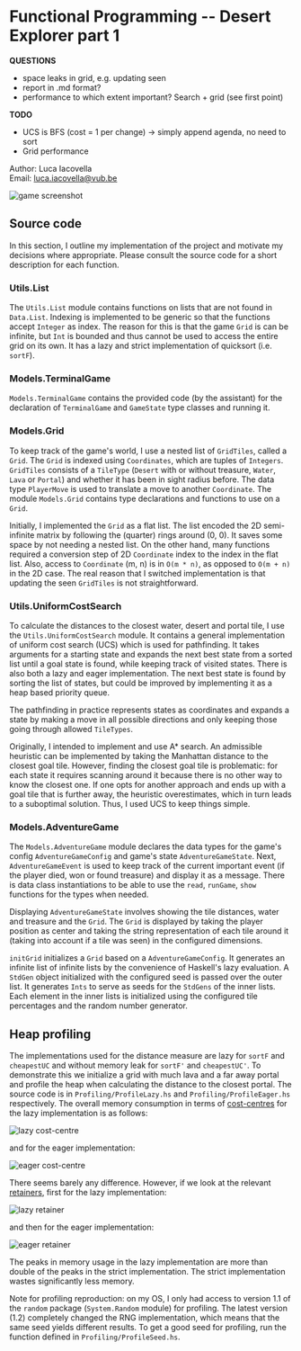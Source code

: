 # Functional Programming -- Desert Explorer part 1

**QUESTIONS**
- space leaks in grid, e.g. updating seen
- report in .md format?
- performance to which extent important? Search + grid (see first point)

**TODO**
- UCS is BFS (cost = 1 per change) -> simply append agenda, no need to sort
- Grid performance

Author: Luca Iacovella  
Email: [luca.iacovella@vub.be](mailto:luca.iacovella@vub.be)

![game screenshot](img/screenshot.png)

## Source code
In this section, I outline my implementation of the project and motivate my decisions where appropriate. Please consult the source code for a short description for each function.

### Utils.List
The `Utils.List` module contains functions on lists that are not found in `Data.List`. Indexing is implemented to be generic so that the functions accept `Integer` as index. The reason for this is that the game `Grid` is can be infinite, but `Int` is bounded and thus cannot be used to access the entire grid on its own. It has a lazy and strict implementation of quicksort (i.e. `sortF`).

### Models.TerminalGame
`Models.TerminalGame` contains the provided code (by the assistant) for the declaration of `TerminalGame` and `GameState` type classes and running it.

### Models.Grid
To keep track of the game's world, I use a nested list of `GridTiles`, called a `Grid`. The `Grid` is indexed using `Coordinates`, which are tuples of `Integers`. `GridTiles` consists of a `TileType` (`Desert` with or without treasure, `Water`, `Lava` or `Portal`) and whether it has been in sight radius before. The data type `PlayerMove` is used to translate a move to another `Coordinate`. The module `Models.Grid` contains type declarations and functions to use on a `Grid`.

Initially, I implemented the `Grid` as a flat list. The list encoded the 2D semi-infinite matrix by following the (quarter) rings around (0, 0). It saves some space by not needing a nested list. On the other hand, many functions required a conversion step of 2D `Coordinate` index to the index in the flat list. Also, access to `Coordinate` (m, n) is in `O(m * n)`, as opposed to `O(m + n)` in the 2D case. The real reason that I switched implementation is that updating the seen `GridTiles` is not straightforward.

### Utils.UniformCostSearch
To calculate the distances to the closest water, desert and portal tile, I use the `Utils.UniformCostSearch` module. It contains a general implementation of uniform cost search (UCS) which is used for pathfinding. It takes arguments for a starting state and expands the next best state from a sorted list until a goal state is found, while keeping track of visited states. There is also both a lazy and eager implementation. The next best state is found by sorting the list of states, but could be improved by implementing it as a heap based priority queue. 

The pathfinding in practice represents states as coordinates and expands a state by making a move in all possible directions and only keeping those going through allowed `TileTypes`.

Originally, I intended to implement and use A* search. An admissible heuristic can be implemented by taking the Manhattan distance to the closest goal tile. However, finding the closest goal tile is problematic: for each state it requires scanning around it because there is no other way to know the closest one. If one opts for another approach and ends up with a goal tile that is further away, the heuristic overestimates, which in turn leads to a suboptimal solution. Thus, I used UCS to keep things simple.

### Models.AdventureGame
The `Models.AdventureGame` module declares the data types for the game's config `AdventureGameConfig` and game's state `AdventureGameState`. Next, `AdventureGameEvent` is used to keep track of the current important event (if the player died, won or found treasure) and display it as a message. There is data class instantiations to be able to use the `read`, `runGame`, `show` functions for the types when needed. 

Displaying `AdventureGameState` involves showing the tile distances, water and treasure and the `Grid`. The `Grid` is displayed by taking the player position as center and taking the string representation of each tile around it (taking into account if a tile was seen) in the configured dimensions.

`initGrid` initializes a `Grid` based on a `AdventureGameConfig`. It generates an infinite list of infinite lists by the convenience of Haskell's lazy evaluation. A `StdGen` object initialized with the configured seed is passed over the outer list. It generates `Ints` to serve as seeds for the `StdGens` of the inner lists. Each element in the inner lists is initialized using the configured tile percentages and the random number generator.

## Heap profiling
The implementations used for the distance measure are lazy for `sortF` and `cheapestUC` and without memory leak for `sortF'` and `cheapestUC'`. To demonstrate this we initialize a grid with much lava and a far away portal and profile the heap when calculating the distance to the closest portal. The source code is in `Profiling/ProfileLazy.hs` and `Profiling/ProfileEager.hs` respectively. The overall memory consumption in terms of [cost-centres](https://downloads.haskell.org/ghc/latest/docs/users_guide/profiling.html#cost-centres-and-cost-centre-stacks) for the lazy implementation is as follows:

![lazy cost-centre](img/profile_lazy_costcentre.svg)

and for the eager implementation:

![eager cost-centre](img/profile_eager_costcentre.svg)

There seems barely any difference. However, if we look at the relevant [retainers](https://downloads.haskell.org/ghc/latest/docs/users_guide/profiling.html#retainer-profiling), first for the lazy implementation:

![lazy retainer](img/profile_lazy_retainer.svg)

and then for the eager implementation:

![eager retainer](img/profile_eager_retainer.svg)

The peaks in memory usage in the lazy implementation are more than double of the peaks in the strict implementation. The strict implementation wastes significantly less memory. 

Note for profiling reproduction: on my OS, I only had access to version 1.1 of the `random` package (`System.Random` module) for profiling. The latest version (1.2) completely changed the RNG implementation, which means that the same seed yields different results. To get a good seed for profiling, run the function defined in `Profiling/ProfileSeed.hs`.